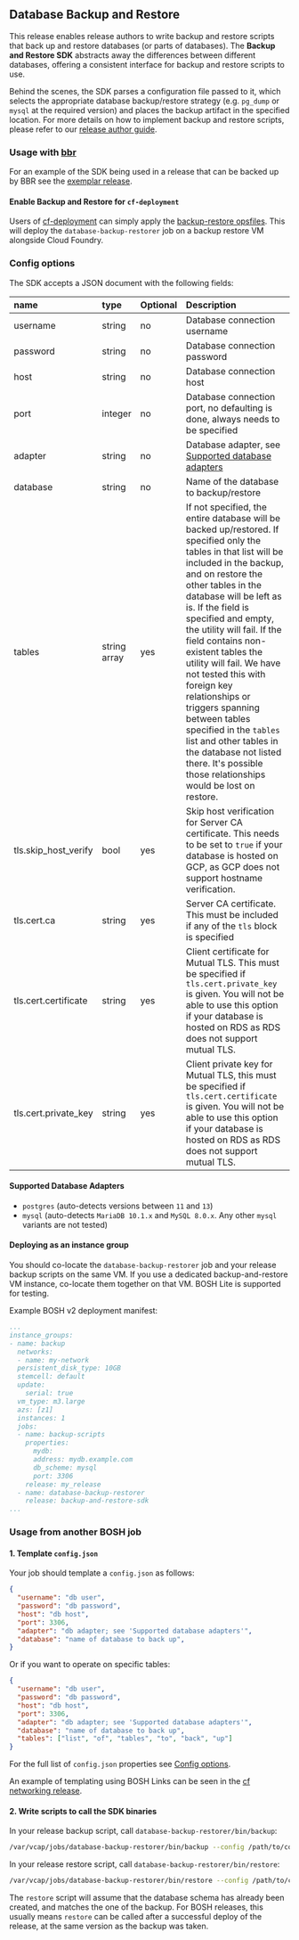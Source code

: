 ## Database Backup and Restore

This release enables release authors to write backup and restore scripts that back up and restore databases (or parts of databases). The **Backup and Restore SDK** abstracts away the differences between different databases, offering a consistent interface for backup and restore scripts to use.

Behind the scenes, the SDK parses a configuration file passed to it, which selects the appropriate database backup/restore strategy (e.g. `pg_dump` or `mysql` at the required version) and places the backup artifact in the specified location. For more details on how to implement backup and restore scripts, please refer to our [release author guide](http://docs.cloudfoundry.org/bbr/bbr-devguide.html).

### Usage with [bbr](https://github.com/cloudfoundry-incubator/bosh-backup-and-restore)

For an example of the SDK being used in a release that can be backed up by BBR see the [exemplar release](https://github.com/cloudfoundry-incubator/exemplar-backup-and-restore-release).

#### Enable Backup and Restore for `cf-deployment`

Users of [cf-deployment](https://github.com/cloudfoundry/cf-deployment) can simply apply the [backup-restore opsfiles](https://github.com/cloudfoundry/cf-deployment/blob/master/operations/backup-and-restore). This will deploy the `database-backup-restorer` job on a backup restore VM alongside Cloud Foundry.

### Config options

The SDK accepts a JSON document with the following fields:

| name                 | type         | Optional | Description                                                                                                                                                                                                                                                                                                                                                                                                                                                                                                                                                                           |
|:---------------------|:-------------|:---------|:--------------------------------------------------------------------------------------------------------------------------------------------------------------------------------------------------------------------------------------------------------------------------------------------------------------------------------------------------------------------------------------------------------------------------------------------------------------------------------------------------------------------------------------------------------------------------------------|
| username             | string       | no       | Database connection username                                                                                                                                                                                                                                                                                                                                                                                                                                                                                                                                                          |
| password             | string       | no       | Database connection password                                                                                                                                                                                                                                                                                                                                                                                                                                                                                                                                                          |
| host                 | string       | no       | Database connection host                                                                                                                                                                                                                                                                                                                                                                                                                                                                                                                                                              |
| port                 | integer      | no       | Database connection port, no defaulting is done, always needs to be specified                                                                                                                                                                                                                                                                                                                                                                                                                                                                                                         |
| adapter              | string       | no       | Database adapter, see [Supported database adapters](#supported-database-adapters)                                                                                                                                                                                                                                                                                                                                                                                                                                                                                                     |
| database             | string       | no       | Name of the database to backup/restore                                                                                                                                                                                                                                                                                                                                                                                                                                                                                                                                                |
| tables               | string array | yes      | If not specified, the entire database will be backed up/restored. If specified only the tables in that list will be included in the backup, and on restore the other tables in the database will be left as is. If the field is specified and empty, the utility will fail. If the field contains non-existent tables the utility will fail. We have not tested this with foreign key relationships or triggers spanning between tables specified in the `tables` list and other tables in the database not listed there. It's possible those relationships would be lost on restore. |
| tls.skip_host_verify | bool         | yes      | Skip host verification for Server CA certificate. This needs to be set to `true` if your database is hosted on GCP, as GCP does not support hostname verification.                                                                                                                                                                                                                                                                                                                                                                                                                    |
| tls.cert.ca          | string       | yes      | Server CA certificate. This must be included if any of the `tls` block is specified                                                                                                                                                                                                                                                                                                                                                                                                                                                                                                   |
| tls.cert.certificate | string       | yes      | Client certificate for Mutual TLS. This must be specified if `tls.cert.private_key` is given. You will not be able to use this option if your database is hosted on RDS as RDS does not support mutual TLS.                                                                                                                                                                                                                                                                                                                                                                           |
| tls.cert.private_key | string       | yes      | Client private key for Mutual TLS, this must be specified if `tls.cert.certificate` is given.  You will not be able to use this option if your database is hosted on RDS as RDS does not support mutual TLS.                                                                                                                                                                                                                                                                                                                                                                          |

#### Supported Database Adapters

* `postgres` (auto-detects versions between `11` and `13`)
* `mysql` (auto-detects `MariaDB 10.1.x` and `MySQL 8.0.x`. Any other `mysql` variants are not tested)


#### Deploying as an instance group

You should co-locate the `database-backup-restorer` job and your release backup scripts on the same VM. If you use a dedicated backup-and-restore VM instance, co-locate them together on that VM. BOSH Lite is supported for testing.

Example BOSH v2 deployment manifest:
```yaml
...
instance_groups:
- name: backup
  networks:
  - name: my-network
  persistent_disk_type: 10GB
  stemcell: default
  update:
    serial: true
  vm_type: m3.large
  azs: [z1]
  instances: 1
  jobs:
  - name: backup-scripts
    properties:
      mydb:
      address: mydb.example.com
      db_scheme: mysql
      port: 3306
    release: my_release
  - name: database-backup-restorer
    release: backup-and-restore-sdk
...
```

### Usage from another BOSH job

#### 1. Template `config.json`

Your job should template a `config.json` as follows:

```json
{
  "username": "db user",
  "password": "db password",
  "host": "db host",
  "port": 3306,
  "adapter": "db adapter; see 'Supported database adapters'",
  "database": "name of database to back up",
}
```

Or if you want to operate on specific tables:

```json
{
  "username": "db user",
  "password": "db password",
  "host": "db host",
  "port": 3306,
  "adapter": "db adapter; see 'Supported database adapters'",
  "database": "name of database to back up",
  "tables": ["list", "of", "tables", "to", "back", "up"]
}
```

For the full list of `config.json` properties see [Config options](#config-options).

An example of templating using BOSH Links can be seen in the [cf networking release](https://github.com/cloudfoundry-incubator/cf-networking-release/blob/647f7a71b442c25ec29b1cc6484410946f41935c/jobs/bbr-cfnetworkingdb/templates/config.json.erb).

#### 2. Write scripts to call the SDK binaries

In your release backup script, call `database-backup-restorer/bin/backup`:

```bash
/var/vcap/jobs/database-backup-restorer/bin/backup --config /path/to/config.json --artifact-file $BBR_ARTIFACT_DIRECTORY/artifactFile
```

In your release restore script, call `database-backup-restorer/bin/restore`:

```bash
/var/vcap/jobs/database-backup-restorer/bin/restore --config /path/to/config.json --artifact-file $BBR_ARTIFACT_DIRECTORY/artifactFile
```

The `restore` script will assume that the database schema has already been created, and matches the one of the backup. For BOSH releases, this usually means `restore` can be called after a successful deploy of the release, at the same version as the backup was taken.
